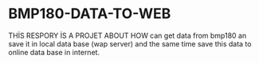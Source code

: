 # BMP180-DATA-TO-WEB
THİS RESPORY İS A PROJET ABOUT HOW can get data from bmp180 an save it in local data base (wap server) and the same time save this data to online data base in internet.
